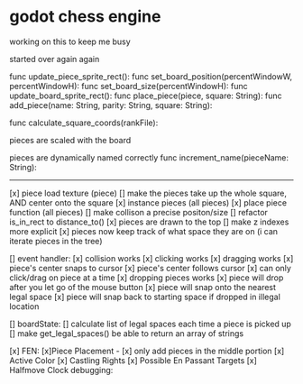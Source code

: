 # godot chess engine
 working on this to keep me busy

started over again again

func update_piece_sprite_rect():
func set_board_position(percentWindowW, percentWindowH):
func set_board_size(percentWindowH):
func update_board_sprite_rect():
func place_piece(piece, square: String):
func add_piece(name: String, parity: String, square: String):

func calculate_square_coords(rankFile):


pieces are scaled with the board

pieces are dynamically named correctly
func increment_name(pieceName: String):

--------------------------------------------------------------------------------

[x] piece load texture (piece)
[] make the pieces take up the whole square, AND center onto the square
[x] instance pieces (all pieces)
[x] place piece function (all pieces)
[] make collison a precise positon/size
[] refactor is_in_rect to distance_to()
[x] pieces are drawn to the top
    [] make z indexes more explicit
[x] pieces now keep track of what space they are on (i can iterate pieces in the tree)

[] event handler:
    [x] collision works
    [x] clicking works
    [x] dragging works
        [x] piece's center snaps to cursor
        [x] piece's center follows cursor
        [x] can only click/drag on piece at a time
    [x] dropping pieces works
        [x] piece will drop after you let go of the mouse button
        [x] piece will snap onto the nearest legal space
        [x] piece will snap back to starting space if dropped in illegal location

[] boardState:
    [] calculate list of legal spaces each time a piece is picked up
        [] make get_legal_spaces() be able to return an array of strings

[x] FEN:
    [x]Piece Placement - 
        [x] only add pieces in the middle portion
    [x] Active Color
    [x] Castling Rights
    [x] Possible En Passant Targets
    [x] Halfmove Clock
debugging:  


    
